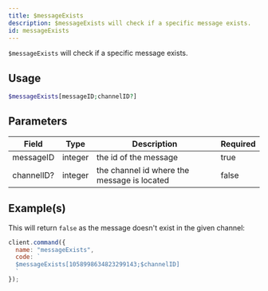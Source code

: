 ```yaml
---
title: $messageExists
description: $messageExists will check if a specific message exists.
id: messageExists
---
```


`$messageExists` will check if a specific message exists.

## Usage

```php
$messageExists[messageID;channelID?]
```

## Parameters

| Field      | Type    | Description                                 | Required |
| ---------- | ------- | ------------------------------------------- | -------- |
| messageID  | integer | the id of the message                       | true     |
| channelID? | integer | the channel id where the message is located | false    |

## Example(s)

This will return `false` as the message doesn't exist in the given channel:

```javascript
client.command({
  name: "messageExists",
  code: `
  $messageExists[1058998634823299143;$channelID]
  `
});
```
